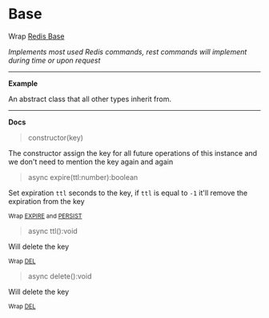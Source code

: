 # Base

Wrap [Redis Base](https://redis.io/commands#generic)

_Implements most used Redis commands, rest commands will implement during time or upon request_

---

**Example**

An abstract class that all other types inherit from. 

---

**Docs**

> constructor(key)

The constructor assign the key for all future operations of this instance 
and we don't need to mention the key again and again

> async expire(ttl:number):boolean

Set expiration `ttl` seconds to the key, if `ttl` is equal to `-1` it'll remove the expiration from the key

<sub>Wrap [EXPIRE](https://redis.io/commands/expire) and [PERSIST](https://redis.io/commands/persist)</sub>

> async ttl():void

Will delete the key

<sub>Wrap [DEL](https://redis.io/commands/del)</sub>


> async delete():void

Will delete the key

<sub>Wrap [DEL](https://redis.io/commands/del)</sub>
